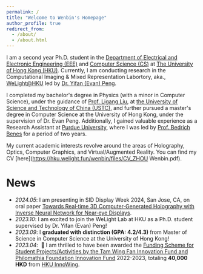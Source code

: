 ```yaml
---
permalink: /
title: "Welcome to Wenbin's Homepage"
author_profile: true
redirect_from: 
  - /about/
  - /about.html
---
```


<!-- About Me
===== -->
I am a second year Ph.D. student in the [Department of Electrical and Electronic Engineering (EEE)](https://www.eee.hku.hk/) and [Computer Science (CS)](https://www.cs.hku.hk/) at [The University of Hong Kong (HKU)](https://www.hku.hk/). Currently, I am conducting research in the Computational Imaging & Mixed Representation Labortory, aka., [WeLight@HKU](https://hku.welight.fun/) led by [Dr. Yifan (Evan) Peng](https://www.eee.hku.hk/~evanpeng/).

I completed my bachelor's degree in Physics (with a minor in Computer Science), under the guidance of [Prof. Ligang Liu](http://staff.ustc.edu.cn/~lgliu/), at [the University of Science and Technology of China (USTC)](https://en.ustc.edu.cn/), and further pursued a master's degree in Computer Science at the University of Hong Kong, under the supervision of Dr. Evan Peng. Additionally, I gained valuable experience as a Research Assistant at [Purdue University](https://www.purdue.edu/), where I was led by [Prof. Bedrich Benes](https://cs.purdue.edu/homes/bbenes/) for a period of two years.

My current academic interests revolve around the areas of Holography, Optics, Computer Graphics, and Virtual/Augmented Reality. You can find my CV [here](https://hku.welight.fun/wenbin/files/CV_ZHOU Wenbin.pdf).

News
=====
- *2024.05*: I am presenting in SID Display Week 2024, San Jose, CA, on oral paper [Towards Real‐time 3D Computer‐Generated Holography with Inverse Neural Network for Near‐eye Displays](https://sid.onlinelibrary.wiley.com/doi/abs/10.1002/sdtp.17654).
- *2023.10*: I am excited to join the WeLight Lab at HKU as a Ph.D. student supervised by Dr. Yifan (Evan) Peng!
- *2023.09*: I **graduated with distinction (GPA: 4.2/4.3)** from Master of Science in Computer Science at the University of Hong Kong! 
- *2023.04*: &nbsp;🎉 I am thrilled to have been awarded the [Funding Scheme for Student Projects/Activities by the Tam Wing Fan Innovation Fund and Philomathia Foundation Innovation Fund](https://innoacademy.engg.hku.hk/funding-scheme/#:~:text=The%20Funding%20Scheme%20for%20student,engineering%20problems%20in%20the%20world.) 2022-2023, totaling **40,000 HKD** from [HKU InnoWing](https://innowings.engg.hku.hk/).